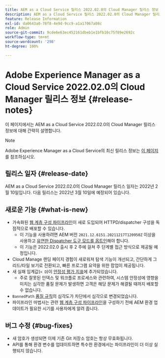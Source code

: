 ```yaml
---
title: AEM as a Cloud Service 릴리스 2022.02.0의 Cloud Manager 릴리스 정보
description: AEM as a Cloud Service 릴리스 2022.02.0의 Cloud Manager 릴리스 정보입니다.
feature: Release Information
exl-id: da0643a0-78f8-4e9d-9cc9-a1a17067a08c
role: Admin
source-git-commit: 9cde6e63ec452161dbeb1e1bfb10c75f89e2692c
workflow-type: tm+mt
source-wordcount: '298'
ht-degree: 100%

---
```


# Adobe Experience Manager as a Cloud Service 2022.02.0의 Cloud Manager 릴리스 정보 {#release-notes}

이 페이지에서는 AEM as a Cloud Service 2022.02.0의 Cloud Manager 릴리스 정보에 대해 간략히 설명합니다.

>[!NOTE]
>
>Adobe Experience Manager as a Cloud Service의 최신 릴리스 정보는 [이 페이지](/help/release-notes/release-notes-cloud/release-notes-current.md)를 참조하십시오.

## 릴리스 일자 {#release-date}

AEM as a Cloud Service 2022.02.0의 Cloud Manager 릴리스 일자는 2022년 2월 10일입니다. 다음 릴리스는 2022년 3월 10일에 예정되어 있습니다.

## 새로운 기능 {#what-is-new}

* 가속화된 [웹 계층 구성 파이프라인](/help/implementing/cloud-manager/configuring-pipelines/introduction-ci-cd-pipelines.md#web-tier-config-pipelines)이 새로 도입되어 HTTPD/dispatcher 구성을 독점적으로 배포할 수 있습니다.
   * 이 기능을 사용하려면 AEM 버전 `2021.12.6151.20211217T120950Z` 이상을 사용하고 [유연한 Dispatcher 도구 모드를 옵트인](/help/implementing/dispatcher/disp-overview.md#validation-debug)해야 합니다.
   * 이 기능은 2022.02.0 출시 후 2 주에 걸쳐 주 단계별 접근 방식으로 제공될 예정입니다.
* Cloud Manage 랜딩 페이지 경험이 새로워져 탐색 기능이 개선되고, 간단하게 그리드/타일 보기로 전환되고, 빠른 프로그램 요약을 위한 팝업이 제공됩니다.
* 새 실패 임계값(`< D`)이 [안정성 평가 지표](/help/implementing/cloud-manager/code-quality-testing.md#understanding-code-quality-rules)에 추가되었습니다.
   * 주로 잘못된 인덱스 및 워크플로 프로세스와 관련하여, 시스템 안정성에 영향을 미치는 심각한 품질 문제가 발생하면 고객은 해당 문제가 해결될 때까지 배포할 수 없습니다.
* `BannedPath` [품질 규칙](/help/implementing/cloud-manager/code-quality-testing.md#understanding-code-quality-rules)의 심각도가 차단에서 심각으로 변경되었습니다.
* 파이프라인 마법사는 관련 [웹 계층 구성 파이프라인](/help/implementing/cloud-manager/configuring-pipelines/introduction-ci-cd-pipelines.md#web-tier-config-pipelines)을 구성하기 전에 AEM 환경 업데이트가 필요한 시기를 사용자에게 알려 줍니다.

## 버그 수정 {#bug-fixes}

* 새 암호가 생성되면 이제 기존 Git 저장소 암호는 항상 무효화됩니다.
* API를 통해 환경 변수를 업데이트하면 특수한 환경에서는 파이프라인이 더 이상 실행되지 않습니다.

